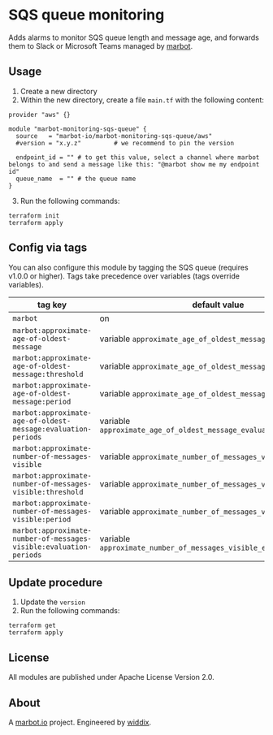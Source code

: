 # SQS queue monitoring

Adds alarms to monitor SQS queue length and message age, and forwards them to Slack or Microsoft Teams managed by [marbot](https://marbot.io/).

## Usage

1. Create a new directory
2. Within the new directory, create a file `main.tf` with the following content:
```
provider "aws" {}

module "marbot-monitoring-sqs-queue" {
  source   = "marbot-io/marbot-monitoring-sqs-queue/aws"
  #version = "x.y.z"         # we recommend to pin the version

  endpoint_id = "" # to get this value, select a channel where marbot belongs to and send a message like this: "@marbot show me my endpoint id"
  queue_name  = "" # the queue name
}
```
3. Run the following commands:
```
terraform init
terraform apply
```

## Config via tags

You can also configure this module by tagging the SQS queue (requires v1.0.0 or higher). Tags take precedence over variables (tags override variables).

| tag key                                                            | default value                                                        | allowed values                                |
| ------------------------------------------------------------------ | -------------------------------------------------------------------- | ----------------------------------------------|
| `marbot`                                                           | on                                                                   | on|off                                        |
| `marbot:approximate-age-of-oldest-message`                         | variable `approximate_age_of_oldest_message`                         | static|off                                    |
| `marbot:approximate-age-of-oldest-message:threshold`               | variable `approximate_age_of_oldest_message_threshold`               | >= 0                                          |
| `marbot:approximate-age-of-oldest-message:period`                  | variable `approximate_age_of_oldest_message_period`                  | <= 86400 and multiple of 60                   |
| `marbot:approximate-age-of-oldest-message:evaluation-periods`      | variable `approximate_age_of_oldest_message_evaluation_periods`      | >= 1 and $period*$evaluation-periods <= 86400 |
| `marbot:approximate-number-of-messages-visible`                    | variable `approximate_number_of_messages_visible`                    | static|off                                    |
| `marbot:approximate-number-of-messages-visible:threshold`          | variable `approximate_number_of_messages_visible_threshold`          | >= 0                                          |
| `marbot:approximate-number-of-messages-visible:period`             | variable `approximate_number_of_messages_visible_period`             | <= 86400 and multiple of 60                   |
| `marbot:approximate-number-of-messages-visible:evaluation-periods` | variable `approximate_number_of_messages_visible_evaluation_periods` | >= 1 and $period*$evaluation-periods <= 86400 |

## Update procedure

1. Update the `version`
2. Run the following commands:
```
terraform get
terraform apply
```

## License
All modules are published under Apache License Version 2.0.

## About
A [marbot.io](https://marbot.io/) project. Engineered by [widdix](https://widdix.net).
